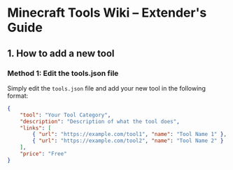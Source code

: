 # Minecraft Tools Wiki – Extender's Guide

## 1. How to add a new tool

### Method 1: Edit the tools.json file 
Simply edit the `tools.json` file and add your new tool in the following format:

```json
{
    "tool": "Your Tool Category",
    "description": "Description of what the tool does",
    "links": [
        { "url": "https://example.com/tool1", "name": "Tool Name 1" },
        { "url": "https://example.com/tool2", "name": "Tool Name 2" }
    ],
    "price": "Free"
}

